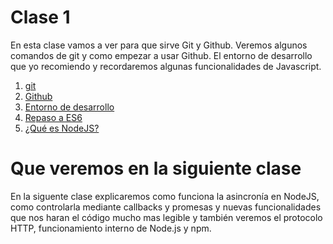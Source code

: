 # Clase 1

En esta clase vamos a ver para que sirve Git y Github. Veremos algunos comandos de git y como empezar a usar Github.
El entorno de desarrollo que yo recomiendo y recordaremos algunas funcionalidades de Javascript.

1. [git](./git.md)
2. [Github](./github.md)
3. [Entorno de desarrollo](./entorno.md)
4. [Repaso a ES6](./es6.md)
5. [¿Qué es NodeJS?](./nodejs.md)

# Que veremos en la siguiente clase

En la siguente clase explicaremos como funciona la asincronía en NodeJS, como controlarla mediante callbacks y promesas y nuevas funcionalidades que nos haran el código mucho mas legible y también veremos el protocolo HTTP, funcionamiento interno de Node.js y npm.
